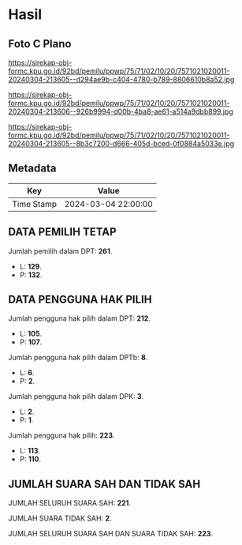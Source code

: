 # Hasil

## Foto C Plano

https://sirekap-obj-formc.kpu.go.id/92bd/pemilu/ppwp/75/71/02/10/20/7571021020011-20240304-213605--d294ae9b-c404-4780-b789-8806610b8a52.jpg

https://sirekap-obj-formc.kpu.go.id/92bd/pemilu/ppwp/75/71/02/10/20/7571021020011-20240304-213606--926b9994-d00b-4ba8-ae61-a514a9dbb899.jpg

https://sirekap-obj-formc.kpu.go.id/92bd/pemilu/ppwp/75/71/02/10/20/7571021020011-20240304-213605--8b3c7200-d666-405d-bced-0f0884a5033e.jpg


## Metadata

| Key        | Value               |
| ---------- | ------------------- |
| Time Stamp | 2024-03-04 22:00:00 |


## DATA PEMILIH TETAP

Jumlah pemilih dalam DPT: **261**.
 * L: **129**.
 * P: **132**.

## DATA PENGGUNA HAK PILIH

Jumlah pengguna hak pilih dalam DPT: **212**.
 * L: **105**.
 * P: **107**.

Jumlah pengguna hak pilih dalam DPTb: **8**.
 * L: **6**.
 * P: **2**.

Jumlah pengguna hak pilih dalam DPK: **3**.
 * L: **2**.
 * P: **1**.

Jumlah pengguna hak pilih: **223**.
 * L: **113**.
 * P: **110**.

## JUMLAH SUARA SAH DAN TIDAK SAH

JUMLAH SELURUH SUARA SAH: **221**.

JUMLAH SUARA TIDAK SAH: **2**.

JUMLAH SELURUH SUARA SAH DAN SUARA TIDAK SAH: **223**.


